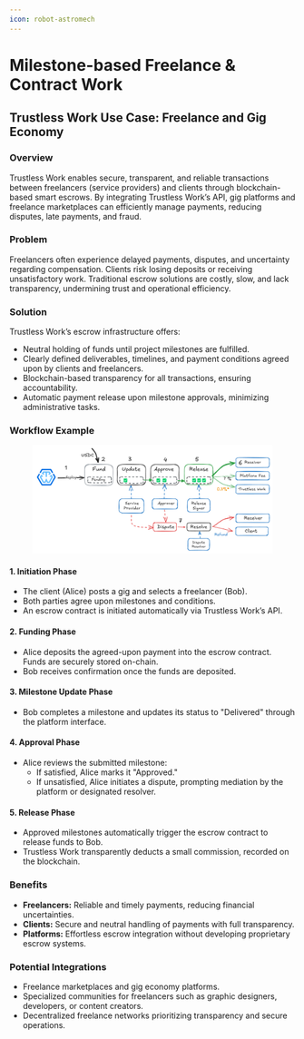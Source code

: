 ```yaml
---
icon: robot-astromech
---
```


# Milestone-based Freelance & Contract Work

## Trustless Work Use Case: Freelance and Gig Economy

### Overview

Trustless Work enables secure, transparent, and reliable transactions between freelancers (service providers) and clients through blockchain-based smart escrows. By integrating Trustless Work’s API, gig platforms and freelance marketplaces can efficiently manage payments, reducing disputes, late payments, and fraud.

### Problem

Freelancers often experience delayed payments, disputes, and uncertainty regarding compensation. Clients risk losing deposits or receiving unsatisfactory work. Traditional escrow solutions are costly, slow, and lack transparency, undermining trust and operational efficiency.

### Solution

Trustless Work’s escrow infrastructure offers:

* Neutral holding of funds until project milestones are fulfilled.
* Clearly defined deliverables, timelines, and payment conditions agreed upon by clients and freelancers.
* Blockchain-based transparency for all transactions, ensuring accountability.
* Automatic payment release upon milestone approvals, minimizing administrative tasks.

### Workflow Example

<figure><img src="../.gitbook/assets/image (29).png" alt=""><figcaption></figcaption></figure>

#### 1. Initiation Phase

* The client (Alice) posts a gig and selects a freelancer (Bob).
* Both parties agree upon milestones and conditions.
* An escrow contract is initiated automatically via Trustless Work’s API.

#### 2. Funding Phase

* Alice deposits the agreed-upon payment into the escrow contract. Funds are securely stored on-chain.
* Bob receives confirmation once the funds are deposited.

#### 3. Milestone Update Phase

* Bob completes a milestone and updates its status to "Delivered" through the platform interface.

#### 4. Approval Phase

* Alice reviews the submitted milestone:
  * If satisfied, Alice marks it "Approved."
  * If unsatisfied, Alice initiates a dispute, prompting mediation by the platform or designated resolver.

#### 5. Release Phase

* Approved milestones automatically trigger the escrow contract to release funds to Bob.
* Trustless Work transparently deducts a small commission, recorded on the blockchain.

### Benefits

* **Freelancers:** Reliable and timely payments, reducing financial uncertainties.
* **Clients:** Secure and neutral handling of payments with full transparency.
* **Platforms:** Effortless escrow integration without developing proprietary escrow systems.

### Potential Integrations

* Freelance marketplaces and gig economy platforms.
* Specialized communities for freelancers such as graphic designers, developers, or content creators.
* Decentralized freelance networks prioritizing transparency and secure operations.
